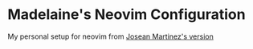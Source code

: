 # Madelaine's Neovim Configuration

My personal setup for neovim from [Josean Martinez's version](https://github.com/josean-dev/dev-environment-files)
